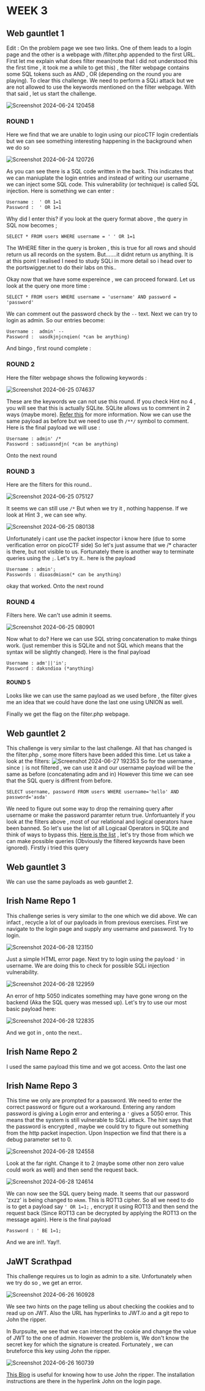 # WEEK 3

## Web gauntlet 1

Edit : On the problem page we see two links. One of them leads to a login page and the other is a webpage with /filter.php appended to the first URL. First let me explain what does filter mean(note that I did not understood this the first time , it took me a while to get this) , the filter webpage contains some SQL tokens such as AND , OR (depending on the round you are playing). To clear this challenge. We need to perform a SQLi attack but we are not allowed to use the keywords mentioned on the filter webpage. With that said , let us start the challenge.

![Screenshot 2024-06-24 120458](https://github.com/deep-singh-ctrl/CSOC-2024/assets/172205598/a489960c-44f6-45c5-9184-00448200c1cd)

### ROUND 1
Here we find that we are unable to login using our picoCTF
login credentials but we can see something interesting happening in the background when we do so

![Screenshot 2024-06-24 120726](https://github.com/deep-singh-ctrl/CSOC-2024/assets/172205598/2b1834ee-c86c-4f99-9bb7-725837f2ea60)

As you can see there is a SQL code written in the back. This indicates that we can maniuplate the login entries and instead of writing our username , we can inject some SQL code.
This vulnerability (or technique) is called SQL injection. Here is something we can enter : 

```
Username :  ' OR 1=1
Password :  ' OR 1=1
```
Why did I enter this? if you look at the query format above , the query in SQL now becomes ;

```
SELECT * FROM users WHERE username = ' ' OR 1=1
```

The WHERE filter in the query is broken , this is true for all rows and should return us all records on the system. But.......it didnt return us anything. It is at this point I realised I need to study SQLi in more detail so i head over to the portswigger.net to do their labs on this..

Okay now that we have some expereince , we can proceed forward. Let us look at the query one more time :

`SELECT * FROM users WHERE username = 'username' AND password = 'password'`

We can comment out the password check by the `--` text. Next we can try to login as admin. So our entries become:

```
Username :  admin' --
Password :  uasdkjnjcnqien( *can be anything)
```

And bingo , first round complete :

### ROUND 2

Here the filter webpage shows the following keywords : 

![Screenshot 2024-06-25 074637](https://github.com/deep-singh-ctrl/CSOC-2024/assets/172205598/66886d81-a579-4563-868a-1c7d638db320)

These are the keywords we can not use this round. If you check Hint no 4 , you will see that this is actually SQLite. SQLite allows us to comment in 2 ways (maybe more). [Refer this](https://www.techonthenet.com/sqlite/comments.php) for more information. Now we can use the same payload as before but we need to use th `/**/` symbol to comment. Here is the final payload we will use :

```
Username : admin' /*
Password : sadiuasndjn( *can be anything)
```

Onto the next round

### ROUND 3

Here are the filters for this round..

![Screenshot 2024-06-25 075127](https://github.com/deep-singh-ctrl/CSOC-2024/assets/172205598/b736dcb7-31ec-47f0-9b9b-bbf43b25eccb)

It seems we can still use `/*` But when we try it , nothing happense. If we look at Hint 3 , we can see why.

![Screenshot 2024-06-25 080138](https://github.com/deep-singh-ctrl/CSOC-2024/assets/172205598/a044cf3e-1299-40f1-87b4-cd872cc729a6)

Unfortunately i cant use the packet inspector i know here (due to some verification error on picoCTF side) So let's just assume that we /* character is there, but not visible to us. Fortunately there is another way to terminate queries using the `;`. Let's try it.. here is the payload

```
Username : admin';
Passwords : dioasdmiasm(* can be anything)
```

okay that worked. Onto the next round

### ROUND 4

Filters here. We can't use admin it seems.

![Screenshot 2024-06-25 080901](https://github.com/deep-singh-ctrl/CSOC-2024/assets/172205598/cf439dff-d13e-4338-ab08-8be6e403f25a)

Now what to do? Here we can use SQL string concatenation to make things work. (just remember this is SQLite and not SQL which means that the syntax will be slightly changed). Here is the final payload

```
Username : adm'||'in';
Password : daksndioa (*anything)
```

#### ROUND 5

Looks like we can use the same payload as we used before , the filter gives me an idea that we could have done the last one using UNION as well.

Finally we get the flag on the filter.php webpage. 

## Web gauntlet 2

This challenge is very similar to the last challenge. All that has changed is the filter.php , some more filters have been added this time. Let us take a look at the filters:
![Screenshot 2024-06-27 192353](https://github.com/deep-singh-ctrl/CSOC-2024/assets/172205598/49308e5a-18e8-4ba9-92a8-6c6c718e065f)
So for the username , since `|` is not filtered , we can use it and our username payload will be the same as before (concatenating adm and in) However this time we can see that the SQL query is diffrent from before.

`SELECT username, password FROM users WHERE username='hello' AND password='asda'`

We need to figure out some way to drop the remaining query after username or make the password paramter return true. Unfortuantely if you look at the filters above , most of our relational and logical operators have been banned. So let's use the list of all Logicaal Operators in SQLite and think of ways to bypass this. [Here is the list](https://www.javatpoint.com/sqlite-operators) , let's try those from which we can make possible queries (Obviously the filtered keyowrds have been ignored). Firstly i tried this query 

## Web gauntlet 3

We can use the same payloads as web gauntlet 2.


## Irish Name Repo 1

This challenge series is very similar to the one which we did above. We can infact , recycle a lot of our payloads in from previous exercises. First we navigate to the login page and supply any username and password. Try to login.

![Screenshot 2024-06-28 123150](https://github.com/deep-singh-ctrl/CSOC-2024/assets/172205598/dc17440c-c8fb-456a-91f4-0499a96ee220)

Just a simple HTML error page. Next try to login using the payload `'` in username. We are doing this to check for possible SQLi injection vulnerability. 

![Screenshot 2024-06-28 122959](https://github.com/deep-singh-ctrl/CSOC-2024/assets/172205598/749e26ea-e85f-4439-8fee-459da5432808)

An error of http 5050 indicates something may have gone wrong on the backend (Aka the SQL query was messed up). Let's try to use our most basic payload here:

![Screenshot 2024-06-28 122835](https://github.com/deep-singh-ctrl/CSOC-2024/assets/172205598/aabcb3ec-0d09-4f80-8f58-1f209d10ce2b)

And we got in , onto the next..

## Irish Name Repo 2

I used the same payload this time and we got access. Onto the last one

## Irish Name Repo 3

This time we only are prompted for a password. We need to enter the correct password or figure out a workaround. Entering any random password is giving a Login error and entering a `'` gives a 5050 error. This means that the system is still vulnerable to SQLi attack. The hint says that the password is encrypted , maybe we could try to figure out something from the http packet inspection. Upon Inspection we find that there is a debug parameter set to 0.

![Screenshot 2024-06-28 124558](https://github.com/deep-singh-ctrl/CSOC-2024/assets/172205598/28d77a08-8b43-461a-8e5b-882cda3b7aba)

Look at the far right. Change it to 2 (maybe some other non zero value could work as well) and then send the request back. 


![Screenshot 2024-06-28 124614](https://github.com/deep-singh-ctrl/CSOC-2024/assets/172205598/8ebc6695-96b9-4c54-ac39-8745caaadd5d)

We can now see the SQL query being made. It seems that our password 'zxzz' is being changed to `mkmm`. This is ROT13 cipher. So all we need to do is to get a payload say `' OR 1=1;` , encrypt it using ROT13 and then send the request back (Since ROT13 can be decrypted by applying the ROT13 on the message again). Here is the final payload

```
Password : ' BE 1=1;
```

And we are in!!. Yay!!.












## JaWT Scrathpad

This challenge requires us to login as admin to a site. Unfortunately when we try do so , we get an error. 

![Screenshot 2024-06-26 160928](https://github.com/deep-singh-ctrl/CSOC-2024/assets/172205598/a904b691-cc33-4a10-93fb-ec74cc35ea6d)

We see two hints on the page telling us about checking the cookies and to read up on JWT. Also the URL has hyperlinks to JWT.io and a git repo to John the ripper.

In Burpsuite, we see that we can intercept the cookie and change the value of JWT to the one of admin. However the problem is, We don't know the secret key for which the signature is created. Fortunately , we can bruteforce this key using John the ripper.  

![Screenshot 2024-06-26 160739](https://github.com/deep-singh-ctrl/CSOC-2024/assets/172205598/bae252dd-53f5-4523-b242-1f840af3b10f)

[This Blog](https://blog.pentesteracademy.com/hacking-jwt-tokens-bruteforcing-weak-signing-key-johntheripper-89f0c7e6a87) is useful for knowing how to use John the ripper. The installation instructions are there in the hyperlink John on the login page. 





